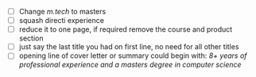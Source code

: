 - [ ] Change *m.tech* to masters
- [ ] squash directi experience
- [ ] reduce it to one page, if required remove the course and product section
- [ ] just say the last title you had on first line, no need for all other titles
- [ ] opening line of cover letter or summary could begin with: *8+ years of professional experience and a masters degree in computer science*

